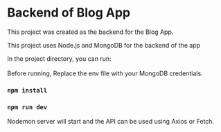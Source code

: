 # Backend of Blog App

This project was created as the backend for the Blog App.

This project uses Node.js and MongoDB for the backend of the app

In the project directory, you can run:
<br><br>
Before running, Replace the env file with your MongoDB credentials.

### `npm install`

### `npm run dev`

Nodemon server will start and the API can be used using Axios or Fetch.
